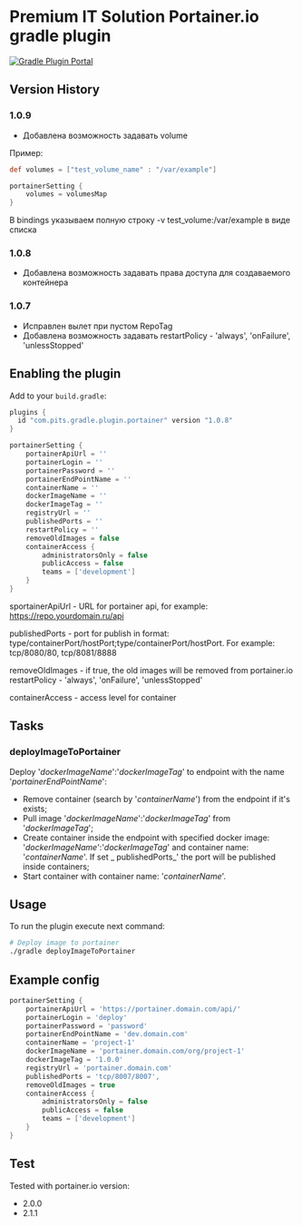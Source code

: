 # Premium IT Solution Portainer.io gradle plugin

[![Gradle Plugin Portal](https://img.shields.io/badge/Plugin_Portal-v1.0.8-green.svg)](https://plugins.gradle.org/plugin/com.pits.gradle.plugin.portainer)

## Version History

### 1.0.9

- Добавлена возможность задавать volume 

Пример: 
```groovy
def volumes = ["test_volume_name" : "/var/example"]

portainerSetting {
    volumes = volumesMap
}
```


В bindings указываем полную строку -v test_volume:/var/example в виде списка
### 1.0.8

- Добавлена возможность задавать права доступа для создаваемого контейнера

### 1.0.7

- Исправлен вылет при пустом RepoTag
- Добавлена возможность задавать restartPolicy - 'always', 'onFailure', 'unlessStopped'

## Enabling the plugin

Add to your `build.gradle`:

```gradle
plugins {
  id "com.pits.gradle.plugin.portainer" version "1.0.8"
}

portainerSetting {
    portainerApiUrl = ''
    portainerLogin = ''
    portainerPassword = ''
    portainerEndPointName = ''
    containerName = ''
    dockerImageName = ''
    dockerImageTag = ''
    registryUrl = ''
    publishedPorts = ''
    restartPolicy = ''
    removeOldImages = false
    containerAccess {
        administratorsOnly = false
        publicAccess = false
        teams = ['development']
    }
}
```

sportainerApiUrl - URL for portainer api, for example: https://repo.yourdomain.ru/api

publishedPorts - port for publish in format: type/containerPort/hostPort;type/containerPort/hostPort. For example: tcp/8080/80, tcp/8081/8888

removeOldImages - if true, the old images will be removed from portainer.io restartPolicy - 'always', 'onFailure', 'unlessStopped'

containerAccess - access level for container

## Tasks

### deployImageToPortainer

Deploy '_dockerImageName_':'_dockerImageTag_' to endpoint with the name '_portainerEndPointName_':

- Remove container (search by '_containerName_') from the endpoint if it's exists;
- Pull image '_dockerImageName_':'_dockerImageTag_' from '_dockerImageTag_';
- Create container inside the endpoint with specified docker image: '_dockerImageName_':'_dockerImageTag_' and container name: '_containerName_'. If set _
  publishedPorts_' the port will be published inside containers;
- Start container with container name: '_containerName_'.

## Usage

To run the plugin execute next command:

```sh
# Deploy image to portainer
./gradle deployImageToPortainer
```

## Example config

```gradle
portainerSetting {
    portainerApiUrl = 'https://portainer.domain.com/api/'
    portainerLogin = 'deploy'
    portainerPassword = 'password'
    portainerEndPointName = 'dev.domain.com'
    containerName = 'project-1'
    dockerImageName = 'portainer.domain.com/org/project-1'
    dockerImageTag = '1.0.0'
    registryUrl = 'portainer.domain.com'
    publishedPorts = 'tcp/8007/8007',
    removeOldImages = true
    containerAccess {
        administratorsOnly = false
        publicAccess = false
        teams = ['development']
    }
}
```

## Test
Tested with portainer.io version:

- 2.0.0
- 2.1.1